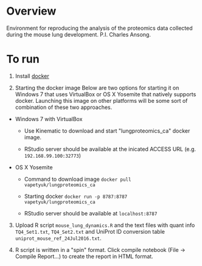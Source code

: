 # Overview
Environment for reproducing the analysis of the proteomics data collected during the mouse lung development. P.I. Charles Ansong.

# To run
1. Install [docker](https://www.docker.com/)

2. Starting the docker image
  Below are two options for starting it on Windows 7 that uses VirtualBox or OS X Yosemite that natively supports docker. Launching this image on other platforms will be some sort of combination of these two approaches.
  
  * Windows 7 with VirtualBox
  
    - Use Kinematic to download and start "lungproteomics_ca" docker image.
    
    - RStudio server should be available at the inicated ACCESS URL (e.g. `192.168.99.100:32773`)
    
  * OS X Yosemite
  
    - Command to download image ```docker pull vapetyuk/lungproteomics_ca```
    
    - Starting docker ```docker run -p 8787:8787 vapetyuk/lungproteomics_ca```
    
    - RStudio server should be available at `localhost:8787`

3. Upload R script `mouse_lung_dynamics.R` and the text files with quant info `TQ4_Set1.txt`, `TQ4_Set2.txt` and UniProt ID conversion table `uniprot_mouse_ref_24Jul2016.txt`.

4. R script is written in a "spin" format. Click compile notebook (File -> Compile Report...) to create the report in HTML format.
